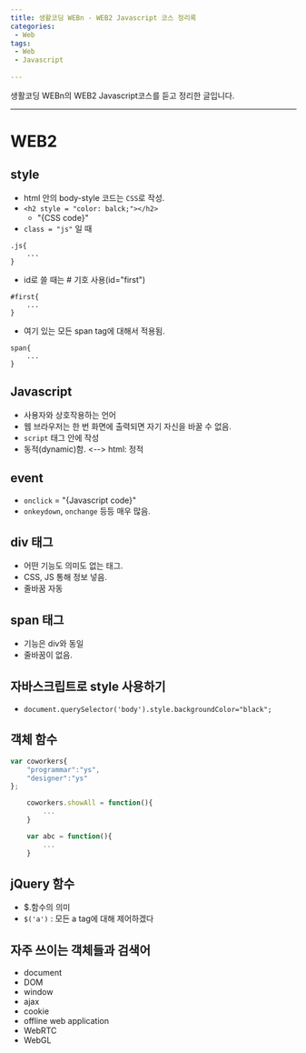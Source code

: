 ```yaml
---
title: 생활코딩 WEBn - WEB2 Javascript 코스 정리록
categories:
 - Web
tags: 
 - Web
 - Javascript
 
---
```


생활코딩 WEBn의 WEB2 Javascript코스를 듣고 정리한 글입니다.

---

# WEB2

## style

-   html 안의 body-style 코드는 `CSS`로 작성.
-   `<h2 style = "color: balck;"></h2>`
    -   "{CSS code}"
-   `class = "js"` 일 때

```
.js{
    ...
}
```

-   id로 쓸 때는 # 기호 사용(id="first")

```
#first{
    ...
}
```

-   여기 있는 모든 span tag에 대해서 적용됨.

```
span{
    ...
}
```

## Javascript

-   사용자와 상호작용하는 언어
-   웹 브라우저는 한 번 화면에 출력되면 자기 자신을 바꿀 수 없음.
-   `script` 태그 안에 작성
-   동적(dynamic)함. <--> html: 정적

## event

-   `onclick` = "{Javascript code}"
-   `onkeydown`, `onchange` 등등 매우 많음.

## div 태그

-   어떤 기능도 의미도 없는 태그.
-   CSS, JS 통해 정보 넣음.
-   줄바꿈 자동

## span 태그

-   기능은 div와 동일
-   줄바꿈이 없음.

## 자바스크립트로 style 사용하기

-   `document.querySelector('body').style.backgroundColor="black";`

## 객체 함수

```js
var coworkers{
    "programmar":"ys",
    "designer":"ys"
};

    coworkers.showAll = function(){
        ...
    }

    var abc = function(){
        ...
    }
```

## jQuery 함수

-   $.함수의 의미
-   `$('a')` : 모든 a tag에 대해 제어하겠다

## 자주 쓰이는 객체들과 검색어

-   document
-   DOM
-   window
-   ajax
-   cookie
-   offline web application
-   WebRTC
-   WebGL